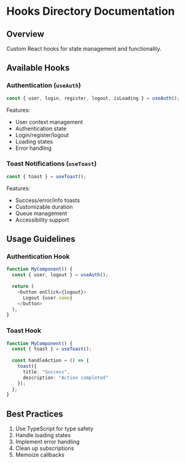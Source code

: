 # Hooks Directory Documentation

## Overview
Custom React hooks for state management and functionality.

## Available Hooks

### Authentication (`useAuth`)
```typescript
const { user, login, register, logout, isLoading } = useAuth();
```

Features:
- User context management
- Authentication state
- Login/register/logout
- Loading states
- Error handling

### Toast Notifications (`useToast`)
```typescript
const { toast } = useToast();
```

Features:
- Success/error/info toasts
- Customizable duration
- Queue management
- Accessibility support

## Usage Guidelines

### Authentication Hook
```typescript
function MyComponent() {
  const { user, logout } = useAuth();
  
  return (
    <button onClick={logout}>
      Logout {user.name}
    </button>
  );
}
```

### Toast Hook
```typescript
function MyComponent() {
  const { toast } = useToast();
  
  const handleAction = () => {
    toast({
      title: "Success",
      description: "Action completed"
    });
  };
}
```

## Best Practices
1. Use TypeScript for type safety
2. Handle loading states
3. Implement error handling
4. Clean up subscriptions
5. Memoize callbacks